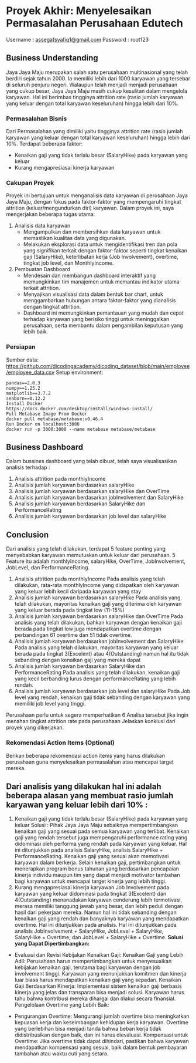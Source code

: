 # Proyek Akhir: Menyelesaikan Permasalahan Perusahaan Edutech

Username : assegafsyafiq1@gmail.com
Password : root123

## Business Understanding

Jaya Jaya Maju merupakan salah satu perusahaan multinasional yang telah berdiri sejak tahun 2000. Ia memiliki lebih dari 1000 karyawan yang tersebar di seluruh penjuru negeri.
Walaupun telah menjadi menjadi perusahaan yang cukup besar, Jaya Jaya Maju masih cukup kesulitan dalam mengelola karyawan. Hal ini berimbas tingginya attrition rate (rasio jumlah karyawan yang keluar dengan total karyawan keseluruhan) hingga lebih dari 10%.

### Permasalahan Bisnis

Dari Permasalahan yang dimiliki yaitu tingginya attrition rate (rasio jumlah karyawan yang keluar dengan total karyawan keseluruhan) hingga lebih dari 10%. Terdapat beberapa faktor:

- Kenaikan gaji yang tidak terlalu besar (SalaryHike) pada karyawan yang keluar
- Kurang mengapresiasai kinerja karyawan

### Cakupan Proyek

Proyek ini bertujuan untuk menganalisis data karyawan di perusahaan Jaya Jaya Maju, dengan fokus pada faktor-faktor yang mempengaruhi tingkat attrition (keluar/mengundurkan diri) karyawan. Dalam proyek ini, saya mengerjakan beberapa tugas utama:

1. Analisis data karyawan
   - Mengumpulkan dan membersihkan data karyawan untuk memastikan kualitas data yang digunakan.
   - Melakukan eksplorasi data untuk mengidentifikasi tren dan pola yang signifikan terkait dengan faktor-faktor seperti tingkat kenaikan gaji (SalaryHike), keterlibatan kerja (Job Involvement), overtime, tingkat job level, dan MonthlyIncome.
2. Pembuatan Dashboard
   - Mendesain dan membangun dashboard interaktif yang memungkinkan tim manajemen untuk memantau indikator utama terkait attrition.
   - Menyajikan visualisasi data dalam bentuk bar chart, untuk menggambarkan hubungan antara faktor-faktor yang dianalisis dengan tingkat attrition.
   - Dashboard ini memungkinkan pemantauan yang mudah dan cepat terhadap karyawan yang berisiko tinggi untuk meninggalkan perusahaan, serta membantu dalam pengambilan keputusan yang lebih baik.

### Persiapan

Sumber data: https://github.com/dicodingacademy/dicoding_dataset/blob/main/employee/employee_data.csv
Setup environment:

```
pandas==2.0.3
numpy==1.25.2
matplotlib==3.7.2
seaborn==0.12.2
Install Docker
https://docs.docker.com/desktop/install/windows-install/
Pull Metabase Image From Docker
docker pull metabase/metabase:v0.46.4
Run Docker on localhost:3000
docker run -p 3000:3000 --name metabase metabase/metabase

```

## Business Dashboard

Dalam bussines dashboard yang telah dibuat, telah saya visualisasikan analisis terhadap :

1. Analisis attrition pada monthlyIncome
2. Analisis jumlah karyawan berdasarkan salaryHike
3. Analisis jumlah karyawan berdasarkan salaryHike dan OverTime
4. Analisis jumlah karyawan berdasarkan jobInvolvement dan SalaryHike
5. Analisis jumlah karyawan berdasarkan SalaryHike dan PerformanceRating
6. Analisis jumlah karyawan berdasarkan job level dan salaryHike

## Conclusion

Dari analisis yang telah dilakukan, terdapat 5 feature penting yang menyebabkan karyawan memutuskan untuk keluar dari perusahaan.
5 Feature itu adalah monthlyIncome, salaryHike, OverTime, JobInvolvement, JobLevel, dan PerformanceRating.

1. Analisis attrition pada monthlyIncome
   Pada analisis yang telah dilakukan, rata-rata monthlyIncome yang didapatkan oleh karyawan yang keluar lebih kecil daripada karyawan yang stay
2. Analisis jumlah karyawan berdasarkan salaryHike
   Pada analisis yang telah dilakukan, mayoritas kenaikan gaji yang diterima oleh karyawan yang keluar berada pada tingkat low (11-15%)
3. Analisis jumlah karyawan berdasarkan salaryHike dan OverTime
   Pada analisis yang telah dilakukan, bahkan karyawan dengan kenaikan gaji berada pada tingkat low juga mendapatkan overtime dengan perbandingan 61 overtime dan 51 tidak overtime.
4. Analisis jumlah karyawan berdasarkan jobInvolvement dan SalaryHike
   Pada analisis yang telah dilakukan, mayoritas karyawan yang keluar berada pada tingkat 3(Excelent) atau 4(Outstanding) namun hal itu tidak sebanding dengan kenaikan gaji yang mereka dapat
5. Analisis jumlah karyawan berdasarkan SalaryHike dan PerformanceRating
   Pada analisis yang telah dilakukan, kenaikan gaji yang kecil berbanding lurus dengan performanceRating yang lebih rendah.
6. Analisis jumlah karyawan berdasarkan job level dan salaryHike
   Pada Job level yang rendah, kenaikan gaji tidak sebanding dengan karyawan yang memiliki job level yang tinggi.

Perusahaan perlu untuk segera memperhatikan 6 Analisa tersebut jika ingin menahan tingkat attrition rate pada perusahaan
Jelaskan konklusi dari proyek yang dikerjakan.

### Rekomendasi Action Items (Optional)

Berikan beberapa rekomendasi action items yang harus dilakukan perusahaan guna menyelesaikan permasalahan atau mencapai target mereka.

## **Dari analisis yang dilakukan hal ini adalah beberapa alasan yang membuat rasio jumlah karyawan yang keluar lebih dari 10% :**

1. Kenaikan gaji yang tidak terlalu besar (SalaryHike) pada karyawan yang keluar
   Solusi : Pihak Jaya Jaya Maju sebaiknya mempertimbangkan kenaikan gaji yang sesuai pada semua karyawan yang terlibat. Kenaikan gaji yang rendah tersebut juga mempengaruhi performance rating yang didominasi oleh performa yang rendah pada karyawan yang keluar. Hal ini ditunjukkan pada analisis SalaryHike, analisis SalaryHike + PerformanceRating. Kenaikan gaji yang sesuai akan memotivasi karyawan dalam berkerja. Selain kenaikan gaji, pertimbangkan untuk menerapkan program bonus tahunan yang berdasarkan pencapaian kinerja individu maupun tim yang dapat menjadi motivator tambahan bagi karyawan untuk mencapai target kinerja yang lebih tinggi.
2. Kurang mengapresiasai kinerja karyawan
   Job Involvement pada karyawan yang keluar didominasi pada tingkat 3(Excelent) dan 4(Outstanding) menanadakan karyawan cenderung lebih termotivasi, merasa memiliki tanggung jawab yang besar, dan lebih peduli dengan hasil dari pekerjaan mereka. Namun hal ini tidak sebanding dengan kenaikan gaji yang rendah dan banyaknya karyawan yang mendapatkan overtime. Hal ini ditunjukkan pada analisis. Hal ini ditunjukkan pada analisis JobInvolvement + SalaryHike, JobLevel + SalaryHike, SalaryHike + Overtime, dan JobLevel + SalaryHike + Overtime.
   **Solusi yang Dapat Dipertimbangkan:**

- Evaluasi dan Revisi Kebijakan Kenaikan Gaji:
  Kenaikan Gaji yang Lebih Adil:
  Perusahaan harus mempertimbangkan untuk menyesuaikan kebijakan kenaikan gaji, terutama bagi karyawan dengan job involvement tinggi. Karyawan yang menunjukkan komitmen dan kinerja luar biasa harus mendapatkan kenaikan gaji yang sepadan.
  Kenaikan Gaji Berdasarkan Kinerja:
  Implementasi sistem kenaikan gaji berbasis kinerja yang jelas dan transparan bisa menjadi solusi. Karyawan harus tahu bahwa kontribusi mereka dihargai dan diakui secara finansial.
  Pengelolaan Overtime yang Lebih Baik:

- Pengurangan Overtime:
  Mengurangi jumlah overtime bisa meningkatkan kepuasan kerja dan keseimbangan kehidupan kerja karyawan. Overtime yang berlebihan bisa menjadi tanda bahwa beban kerja tidak didistribusikan dengan baik, dan ini harus dievaluasi.
  Kompensasi untuk Overtime:
  Jika overtime tidak dapat dihindari, pastikan bahwa karyawan mendapatkan kompensasi yang sesuai, baik dalam bentuk pembayaran tambahan atau waktu cuti yang setara.
